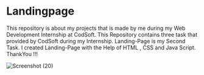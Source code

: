 # Landingpage 
This repository is about my projects that is made by me during my Web Development Internship at CodSoft. This Repository contains three task that provided by CodSoft during my Internship. Landing-Page is my Second Task. I created Landing-Page with the Help of HTML , CSS and Java Script. ThankYou !!!

![Screenshot (20)](https://github.com/shhSachih/Landingpage/assets/143243162/120a4d68-dc6c-496a-a2c6-760d4568749f)
